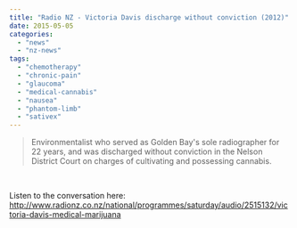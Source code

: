 ```yaml
---
title: "Radio NZ - Victoria Davis discharge without conviction (2012)"
date: 2015-05-05
categories: 
  - "news"
  - "nz-news"
tags: 
  - "chemotherapy"
  - "chronic-pain"
  - "glaucoma"
  - "medical-cannabis"
  - "nausea"
  - "phantom-limb"
  - "sativex"
---
```


> Environmentalist who served as Golden Bay's sole radiographer for 22 years, and was discharged without conviction in the Nelson District Court on charges of cultivating and possessing cannabis.

 

Listen to the conversation here: http://www.radionz.co.nz/national/programmes/saturday/audio/2515132/victoria-davis-medical-marijuana
